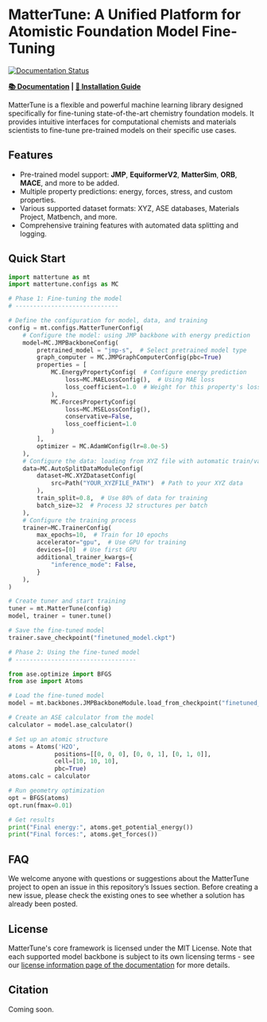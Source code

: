 # MatterTune: A Unified Platform for Atomistic Foundation Model Fine-Tuning

[![Documentation Status](https://github.com/Fung-Lab/MatterTune/actions/workflows/docs.yml/badge.svg)](https://fung-lab.github.io/MatterTune/)

**[📚 Documentation](https://fung-lab.github.io/MatterTune/) | [🔧 Installation Guide](https://fung-lab.github.io/MatterTune/installation.html)**

MatterTune is a flexible and powerful machine learning library designed specifically for fine-tuning state-of-the-art chemistry foundation models. It provides intuitive interfaces for computational chemists and materials scientists to fine-tune pre-trained models on their specific use cases.

## Features

- Pre-trained model support: **JMP**, **EquiformerV2**, **MatterSim**, **ORB**, **MACE**, and more to be added.
- Multiple property predictions: energy, forces, stress, and custom properties.
- Various supported dataset formats: XYZ, ASE databases, Materials Project, Matbench, and more.
- Comprehensive training features with automated data splitting and logging.

## Quick Start

```python
import mattertune as mt
import mattertune.configs as MC

# Phase 1: Fine-tuning the model
# -----------------------------

# Define the configuration for model, data, and training
config = mt.configs.MatterTunerConfig(
    # Configure the model: using JMP backbone with energy prediction
    model=MC.JMPBackboneConfig(
        pretrained_model = "jmp-s",  # Select pretrained model type
        graph_computer = MC.JMPGraphComputerConfig(pbc=True)
        properties = [
            MC.EnergyPropertyConfig(  # Configure energy prediction
                loss=MC.MAELossConfig(),  # Using MAE loss
                loss_coefficient=1.0  # Weight for this property's loss
            ),
            MC.ForcesPropertyConfig(
                loss=MC.MSELossConfig(), 
                conservative=False, 
                loss_coefficient=1.0
            )
        ],
        optimizer = MC.AdamWConfig(lr=8.0e-5)
    ),
    # Configure the data: loading from XYZ file with automatic train/val split
    data=MC.AutoSplitDataModuleConfig(
        dataset=MC.XYZDatasetConfig(
            src=Path("YOUR_XYZFILE_PATH")  # Path to your XYZ data
        ),
        train_split=0.8,  # Use 80% of data for training
        batch_size=32  # Process 32 structures per batch
    ),
    # Configure the training process
    trainer=MC.TrainerConfig(
        max_epochs=10,  # Train for 10 epochs
        accelerator="gpu",  # Use GPU for training
        devices=[0]  # Use first GPU
        additional_trainer_kwargs={
            "inference_mode": False,
        }
    ),
)

# Create tuner and start training
tuner = mt.MatterTune(config)
model, trainer = tuner.tune()

# Save the fine-tuned model
trainer.save_checkpoint("finetuned_model.ckpt")

# Phase 2: Using the fine-tuned model
# ----------------------------------

from ase.optimize import BFGS
from ase import Atoms

# Load the fine-tuned model
model = mt.backbones.JMPBackboneModule.load_from_checkpoint("finetuned_model.ckpt")

# Create an ASE calculator from the model
calculator = model.ase_calculator()

# Set up an atomic structure
atoms = Atoms('H2O',
             positions=[[0, 0, 0], [0, 0, 1], [0, 1, 0]],
             cell=[10, 10, 10],
             pbc=True)
atoms.calc = calculator

# Run geometry optimization
opt = BFGS(atoms)
opt.run(fmax=0.01)

# Get results
print("Final energy:", atoms.get_potential_energy())
print("Final forces:", atoms.get_forces())
```

## FAQ

We welcome anyone with questions or suggestions about the MatterTune project to open an issue in this repository’s Issues section. Before creating a new issue, please check the existing ones to see whether a solution has already been posted.

## License

MatterTune's core framework is licensed under the MIT License. Note that each supported model backbone is subject to its own licensing terms - see our [license information page of the documentation](https://fung-lab.github.io/MatterTune/license.html) for more details.

## Citation

Coming soon.
